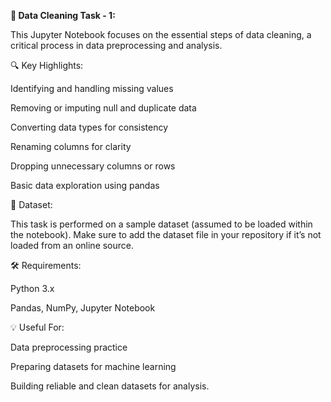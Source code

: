 **🧹 Data Cleaning Task - 1:**

This Jupyter Notebook focuses on the essential steps of data cleaning, a critical process in data preprocessing and analysis.

🔍 Key Highlights:

Identifying and handling missing values

Removing or imputing null and duplicate data

Converting data types for consistency

Renaming columns for clarity

Dropping unnecessary columns or rows

Basic data exploration using pandas

📁 Dataset:

This task is performed on a sample dataset (assumed to be loaded within the notebook). Make sure to add the dataset file in your repository if it’s not loaded from an online source.

🛠 Requirements:

Python 3.x

Pandas, NumPy, Jupyter Notebook

💡 Useful For:

Data preprocessing practice

Preparing datasets for machine learning

Building reliable and clean datasets for analysis.
